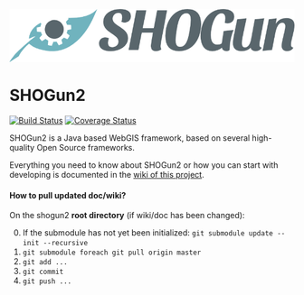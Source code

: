 ![The SHOGun2 logo](resources/logo/shogun-logo-full-150px.png "SHOGun2")

# SHOGun2

[![Build Status](https://travis-ci.org/terrestris/shogun2.svg?branch=master)](https://travis-ci.org/terrestris/shogun2?branch=master) [![Coverage Status](https://coveralls.io/repos/terrestris/shogun2/badge.svg?branch=master)](https://coveralls.io/r/terrestris/shogun2?branch=master)

SHOGun2 is a Java based WebGIS framework, based on several high-quality Open Source frameworks.

Everything you need to know about SHOGun2 or how you can start with developing is documented in the [wiki of this project](https://github.com/terrestris/shogun2/wiki).

#### How to pull updated doc/wiki?

On the shogun2 **root directory** (if wiki/doc has been changed):

0. If the submodule has not yet been initialized: `git submodule update --init --recursive`
1. `git submodule foreach git pull origin master`
2. `git add ...`
3. `git commit`
4. `git push ...`
